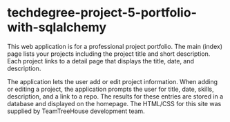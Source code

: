 # techdegree-project-5-portfolio-with-sqlalchemy

This web application is for a professional project portfolio. The main (index) page lists your projects including the project title and short description. Each project links to a detail page that displays the title, date, and description.

The application lets the user add or edit project information. When adding or editing a project, the application prompts the user for title, date, skills, description, and a link to a repo. The results for these entries are stored in a database and displayed on the homepage. The HTML/CSS for this site was supplied by TeamTreeHouse development team.
